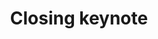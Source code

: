 ---
title: "Closing keynote"
talk_type: "Keynote"
type: talk
weight: 1
authors:
    - Karen Fonk

---